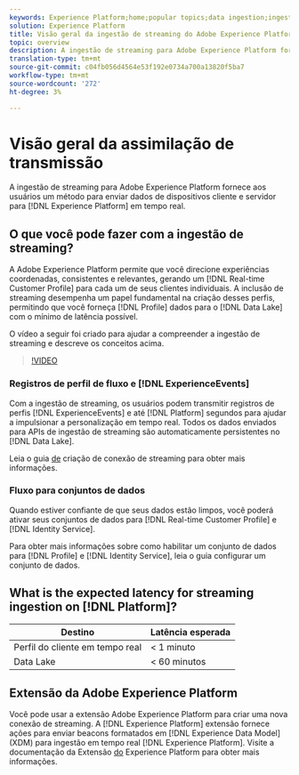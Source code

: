 ```yaml
---
keywords: Experience Platform;home;popular topics;data ingestion;ingested data;streaming;overview;streaming ingestion;latency;streaming latency;
solution: Experience Platform
title: Visão geral da ingestão de streaming do Adobe Experience Platform
topic: overview
description: A ingestão de streaming para Adobe Experience Platform fornece aos usuários um método para enviar dados de dispositivos cliente e servidor para o Experience Platform em tempo real.
translation-type: tm+mt
source-git-commit: c04fb056d4564e53f192e0734a700a13820f5ba7
workflow-type: tm+mt
source-wordcount: '272'
ht-degree: 3%

---
```



# Visão geral da assimilação de transmissão

A ingestão de streaming para Adobe Experience Platform fornece aos usuários um método para enviar dados de dispositivos cliente e servidor para [!DNL Experience Platform] em tempo real.

## O que você pode fazer com a ingestão de streaming?

A Adobe Experience Platform permite que você direcione experiências coordenadas, consistentes e relevantes, gerando um [!DNL Real-time Customer Profile] para cada um de seus clientes individuais. A inclusão de streaming desempenha um papel fundamental na criação desses perfis, permitindo que você forneça [!DNL Profile] dados para o [!DNL Data Lake] com o mínimo de latência possível.

O vídeo a seguir foi criado para ajudar a compreender a ingestão de streaming e descreve os conceitos acima.

>[!VIDEO](https://video.tv.adobe.com/v/28425?quality=12&learn=on)

### Registros de perfil de fluxo e [!DNL ExperienceEvents]

Com a ingestão de streaming, os usuários podem transmitir registros de perfis [!DNL ExperienceEvents] e até [!DNL Platform] segundos para ajudar a impulsionar a personalização em tempo real. Todos os dados enviados para APIs de ingestão de streaming são automaticamente persistentes no [!DNL Data Lake].

Leia o guia [de](../tutorials/create-streaming-connection.md) criação de conexão de streaming para obter mais informações.

### Fluxo para conjuntos de dados

Quando estiver confiante de que seus dados estão limpos, você poderá ativar seus conjuntos de dados para [!DNL Real-time Customer Profile] e [!DNL Identity Service].

Para obter mais informações sobre como habilitar um conjunto de dados para [!DNL Profile] e [!DNL Identity Service], leia o guia [](../../profile/tutorials/dataset-configuration.md)configurar um conjunto de dados.

## What is the expected latency for streaming ingestion on [!DNL Platform]?

| Destino | Latência esperada |
| --------- | ---------------- |
| Perfil do cliente em tempo real | &lt; 1 minuto |
| Data Lake | &lt; 60 minutos |

## Extensão da Adobe Experience Platform

Você pode usar a extensão Adobe Experience Platform para criar uma nova conexão de streaming. A [!DNL Experience Platform] extensão fornece ações para enviar beacons formatados em [!DNL Experience Data Model] (XDM) para ingestão em tempo real [!DNL Experience Platform]. Visite a documentação da Extensão [do](https://docs.adobe.com/content/help/en/launch/using/extensions-ref/adobe-extension/adobe-experience-platform-extension.html) Experience Platform para obter mais informações.